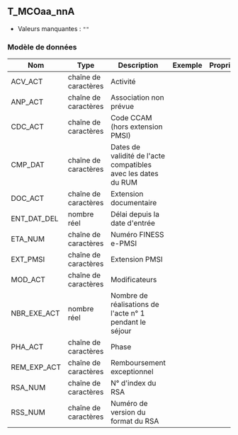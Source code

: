 <!-- SPDX-License-Identifier: MPL-2.0 -->
## T_MCOaa_nnA

- Valeurs manquantes : `""`

### Modèle de données

|Nom|Type|Description|Exemple|Propriétés|
|-|-|-|-|-|
|ACV_ACT|chaîne de caractères|Activité|||
|ANP_ACT|chaîne de caractères|Association non prévue|||
|CDC_ACT|chaîne de caractères|Code CCAM (hors extension PMSI)|||
|CMP_DAT|chaîne de caractères|Dates de validité de l'acte compatibles avec les dates du RUM|||
|DOC_ACT|chaîne de caractères|Extension documentaire|||
|ENT_DAT_DEL|nombre réel|Délai depuis la date d'entrée|||
|ETA_NUM|chaîne de caractères|Numéro FINESS e-PMSI|||
|EXT_PMSI|chaîne de caractères|Extension PMSI|||
|MOD_ACT|chaîne de caractères|Modificateurs|||
|NBR_EXE_ACT|nombre réel|Nombre de réalisations de l'acte n° 1 pendant le séjour|||
|PHA_ACT|chaîne de caractères|Phase|||
|REM_EXP_ACT|chaîne de caractères|Remboursement exceptionnel|||
|RSA_NUM|chaîne de caractères|N° d'index du RSA |||
|RSS_NUM|chaîne de caractères|Numéro de version du format du RSA|||
